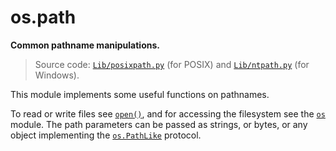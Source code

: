 # os.path

**Common pathname manipulations.**

> Source code: [`Lib/posixpath.py`](https://github.com/python/cpython/tree/3.11/Lib/posixpath.py) (for POSIX) and [`Lib/ntpath.py`](https://github.com/python/cpython/tree/3.11/Lib/ntpath.py) (for Windows).

This module implements some useful functions on pathnames.

To read or write files see [`open()`](/built-in-functions/open.md), and for accessing the filesystem see the [`os`](/modules/os/) module. The path parameters can be passed as strings, or bytes, or any object implementing the [`os.PathLike`](/modules/os/PathLike.md) protocol.